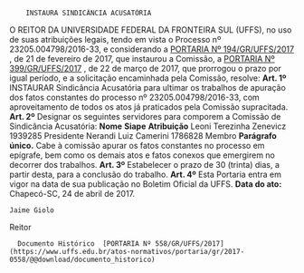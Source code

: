         INSTAURA SINDICÂNCIA ACUSATÓRIA  

 O REITOR DA UNIVERSIDADE FEDERAL DA FRONTEIRA SUL (UFFS), no uso de suas atribuições legais, tendo em vista o Processo nº 23205.004798/2016-33, e considerando a [PORTARIA Nº 194/GR/UFFS/2017](https://www.uffs.edu.br/atos-normativos/portaria/gr/2017-0194)  , de 21 de fevereiro de 2017, que instaurou a Comissão, a [PORTARIA Nº 399/GR/UFFS/2017](https://www.uffs.edu.br/atos-normativos/portaria/gr/2017-0399)  , de 22 de março de 2017, que prorrogou o prazo por igual período, e a solicitação encaminhada pela Comissão, resolve:   **Art. 1º** INSTAURAR Sindicância Acusatória para ultimar os trabalhos de apuração dos fatos constantes do processo nº 23205.004798/2016-33, com aproveitamento de todos os atos já praticados pela Comissão supracitada.   **Art. 2º** Designar os seguintes servidores para comporem a Comissão de Sindicância Acusatória:     **Nome**    **Siape**    **Atribuição**      Leoni Terezinha Zenevicz   1939285   Presidente     Nerandi Luiz Camerini   1786828   Membro      **Parágrafo único.** Cabe à comissão apurar os fatos constantes no processo em epígrafe, bem como os demais atos e fatos conexos que emergirem no decorrer dos trabalhos.   **Art. 3º** Estabelecer o prazo de 30 (trinta) dias, a partir desta, para a conclusão do trabalho.   **Art. 4º** Esta Portaria entra em vigor na data de sua publicação no Boletim Oficial da UFFS.      **Data do ato:** Chapecó-SC, 24 de abril de 2017.   
 

    Jaime Giolo   
 Reitor 

      Documento Histórico  [PORTARIA Nº 558/GR/UFFS/2017](https://www.uffs.edu.br/atos-normativos/portaria/gr/2017-0558/@@download/documento_historico)     
      